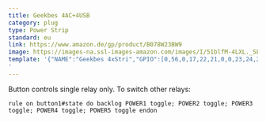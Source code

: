 ```yaml
---
title: Geekbes 4AC+4USB
category: plug
type: Power Strip
standard: eu
link: https://www.amazon.de/gp/product/B078W23BW9
image: https://images-na.ssl-images-amazon.com/images/I/51blfM-4LXL._SL1000_.jpg
template: '{"NAME":"Geekbes 4xStri","GPIO":[0,56,0,17,22,21,0,0,23,24,25,0,0],"FLAG":1,"BASE":18}
'
---
```

Button controls single relay only. To switch other relays:
```
rule on button1#state do backlog POWER1 toggle; POWER2 toggle; POWER3 toggle; POWER4 toggle; POWER5 toggle endon
```
